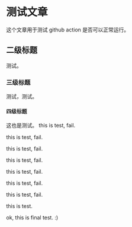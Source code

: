 # 测试文章

这个文章用于测试 github action 是否可以正常运行。

## 二级标题

测试。

### 三级标题

测试，测试。

#### 四级标题

这也是测试。
this is test, fail.

this is test, fail.

this is test, fail.

this is test, fail.

this is test, fail.

this is test, fail.

this is test, fail.

this is test.

ok, this is final test. :)
